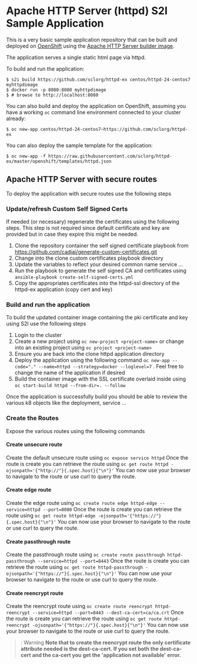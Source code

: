 # Apache HTTP Server (httpd) S2I Sample Application

This is a very basic sample application repository that can be built and deployed
on [OpenShift](https://www.openshift.com) using the [Apache HTTP Server builder image](https://github.com/sclorg/httpd-container).

The application serves a single static html page via httpd.

To build and run the application:

```
$ s2i build https://github.com/sclorg/httpd-ex centos/httpd-24-centos7 myhttpdimage
$ docker run -p 8080:8080 myhttpdimage
$ # browse to http://localhost:8080
```

You can also build and deploy the application on OpenShift, assuming you have a
working `oc` command line environment connected to your cluster already:

`$ oc new-app centos/httpd-24-centos7~https://github.com/sclorg/httpd-ex`

You can also deploy the sample template for the application:

`$ oc new-app -f https://raw.githubusercontent.com/sclorg/httpd-ex/master/openshift/templates/httpd.json`


## Apache HTTP Server with secure routes

To deploy the application with secure routes use the following steps

### Update/refresh Custom Self Signed Certs
If needed (or necessary) regenerate the certificates using the following steps. This step is not required since default certificate and key are provided but in case they expire this might be needed.

1. Clone the repository container the self signed certificate playbook from https://github.com/cadjai/generate-custom-certificates.git
2. Change into the clone custom certificates playbook directory 
3. Update the variables to reflect your desired common name service ...
4. Run the playbook to generate the self signed CA and certificates using `ansible-playbook create-self-signed-certs.yml`
5. Copy the appropriates certificates into the httpd-ssl directory of the httpd-ex application (copy cert and key)


### Build and run the application
To build the updated container image containing the pki certificate and key using S2I use the following steps

1. Login to the cluster
2. Create a new project using `oc new-project <project-name>` or change into an existing project using `oc project <project-name>`
3. Ensure you are back into the clone httpd application directory
4. Deploy the application using the following command `oc new-app --code="." --name=httpd --strategy=docker --loglevel=7` . Feel free to change the name of the application if desired
5. Build the container image with the SSL certificate overlaid inside using `oc start-build httpd --from-dir=. --follow`

Once the application is successfully build you should be able to review the various k8 objects like the deployment, service ...

### Create the Routes

Expose the various routes using the following commands

#### Create unsecure route

Create the default unsecure route using `oc expose service httpd`
Once the route is create you can retrieve the route using `oc get route httpd -ojsonpath='{"http://"}{.spec.host}{"\n"}'` 
You can now use your browser to navigate to the route or use curl to query the route. 

#### Create edge route

Create the edge route using `oc create route edge httpd-edge --service=httpd --port=8080`
Once the route is create you can retrieve the route using `oc get route httpd-edge -ojsonpath='{"https://"}{.spec.host}{"\n"}'` 
You can now use your browser to navigate to the route or use curl to query the route. 

#### Create passthrough route 

Create the passthrough route using `oc create route passthrough httpd-passthrough --service=httpd --port=8443`
Once the route is create you can retrieve the route using `oc get route httpd-passthrough -ojsonpath='{"https://"}{.spec.host}{"\n"}'` 
You can now use your browser to navigate to the route or use curl to query the route. 

#### Create reencrypt route

Create the reencrypt route using `oc create route reencrypt httpd-reencrypt --service=httpd --port=8443 --dest-ca-cert=ca/ca.crt`
Once the route is create you can retrieve the route using `oc get route httpd-reencrypt -ojsonpath='{"https://"}{.spec.host}{"\n"}'` 
You can now use your browser to navigate to the route or use curl to query the route. 

> : Warning **Note that to create the reencrypt route the only certificate attribute needed is the dest-ca-cert. If you set both the dest-ca-cert and the ca-cert you get the 'application not available' error.**
